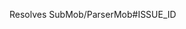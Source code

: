 Resolves SubMob/ParserMob#ISSUE_ID
<!--
Pull Request Checklist
1. I have read the https://github.com/SubMob/ParserMob/blob/develop/docs/CONTRIBUTING.md
2. PR title in the format of `[SubMob/ParserMob#ISSUE_ID] ISSUE_TITLE`
3. I have added a valid description and 
4. I replaced `ISSUE_ID` with the ID(number in the link) of issue.
5. I have tested the app before creating this PR 
-->
